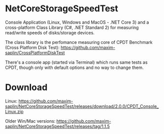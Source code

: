 # NetCoreStorageSpeedTest
Console Application (Linux, Windows and MacOS - .NET Core 3) and a cross-platform Class Library (C#, .NET Standard 2) for measuring read/write speeds of disks/storage devices.

The class library is the perfomance measuring core of CPDT Benchmark (Cross Platform Disk Test): https://github.com/maxim-saplin/CrossPlatformDiskTest

There's a console app (started via Terminal) which runs same tests as CPDT, though only with default options and no way to change them.

# Download 
Linux: https://github.com/maxim-saplin/NetCoreStorageSpeedTest/releases/download/2.0.0/CPDT_Console_Linux.zip

Older Win/Mac versions: https://github.com/maxim-saplin/NetCoreStorageSpeedTest/releases/tag/1.1.5

